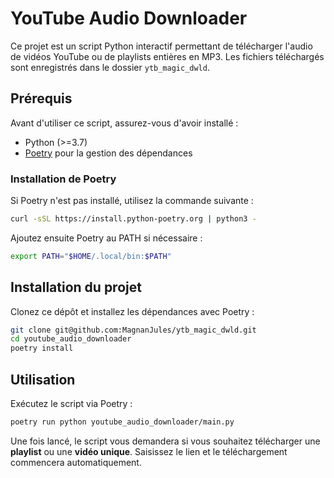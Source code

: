 
# YouTube Audio Downloader

Ce projet est un script Python interactif permettant de télécharger l'audio de vidéos YouTube ou de playlists entières en MP3. Les fichiers téléchargés sont enregistrés dans le dossier `ytb_magic_dwld`.

## Prérequis

Avant d'utiliser ce script, assurez-vous d'avoir installé :

- Python (>=3.7)
- [Poetry](https://python-poetry.org/) pour la gestion des dépendances

### Installation de Poetry

Si Poetry n'est pas installé, utilisez la commande suivante :

```sh
curl -sSL https://install.python-poetry.org | python3 -
```

Ajoutez ensuite Poetry au PATH si nécessaire :

```sh
export PATH="$HOME/.local/bin:$PATH"
```

## Installation du projet

Clonez ce dépôt et installez les dépendances avec Poetry :

```sh
git clone git@github.com:MagnanJules/ytb_magic_dwld.git
cd youtube_audio_downloader
poetry install
```

## Utilisation

Exécutez le script via Poetry :

```sh
poetry run python youtube_audio_downloader/main.py
```

Une fois lancé, le script vous demandera si vous souhaitez télécharger une **playlist** ou une **vidéo unique**. Saisissez le lien et le téléchargement commencera automatiquement.
